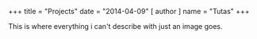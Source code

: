 +++
title = "Projects"
date = "2014-04-09"
[ author ]
  name = "Tutas"
+++

This is where everything i can't describe with just an image goes.